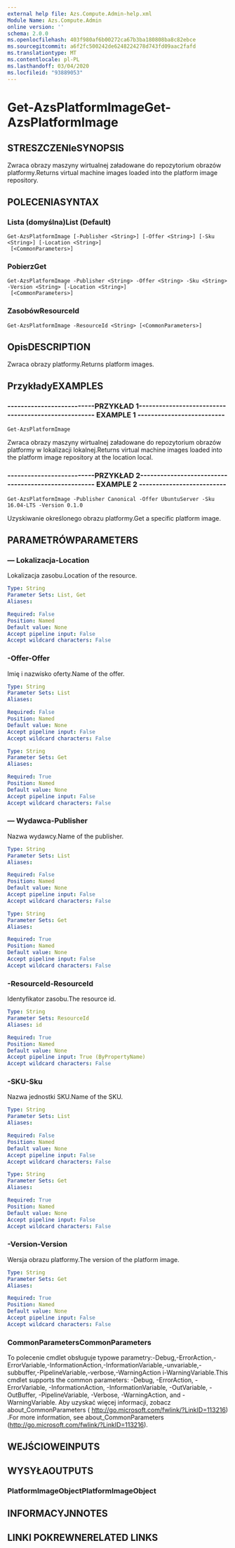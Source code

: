 ```yaml
---
external help file: Azs.Compute.Admin-help.xml
Module Name: Azs.Compute.Admin
online version: ''
schema: 2.0.0
ms.openlocfilehash: 403f980af6b00272ca67b3ba180808ba8c82ebce
ms.sourcegitcommit: a6f2fc500242de6248224278d743fd09aac2fafd
ms.translationtype: MT
ms.contentlocale: pl-PL
ms.lasthandoff: 03/04/2020
ms.locfileid: "93889053"
---
```

# <span data-ttu-id="1dd9c-101">Get-AzsPlatformImage</span><span class="sxs-lookup"><span data-stu-id="1dd9c-101">Get-AzsPlatformImage</span></span>

## <span data-ttu-id="1dd9c-102">STRESZCZENIe</span><span class="sxs-lookup"><span data-stu-id="1dd9c-102">SYNOPSIS</span></span>
<span data-ttu-id="1dd9c-103">Zwraca obrazy maszyny wirtualnej załadowane do repozytorium obrazów platformy.</span><span class="sxs-lookup"><span data-stu-id="1dd9c-103">Returns virtual machine images loaded into the platform image repository.</span></span>

## <span data-ttu-id="1dd9c-104">POLECENIA</span><span class="sxs-lookup"><span data-stu-id="1dd9c-104">SYNTAX</span></span>

### <span data-ttu-id="1dd9c-105">Lista (domyślna)</span><span class="sxs-lookup"><span data-stu-id="1dd9c-105">List (Default)</span></span>
```
Get-AzsPlatformImage [-Publisher <String>] [-Offer <String>] [-Sku <String>] [-Location <String>]
 [<CommonParameters>]
```

### <span data-ttu-id="1dd9c-106">Pobierz</span><span class="sxs-lookup"><span data-stu-id="1dd9c-106">Get</span></span>
```
Get-AzsPlatformImage -Publisher <String> -Offer <String> -Sku <String> -Version <String> [-Location <String>]
 [<CommonParameters>]
```

### <span data-ttu-id="1dd9c-107">Zasobów</span><span class="sxs-lookup"><span data-stu-id="1dd9c-107">ResourceId</span></span>
```
Get-AzsPlatformImage -ResourceId <String> [<CommonParameters>]
```

## <span data-ttu-id="1dd9c-108">Opis</span><span class="sxs-lookup"><span data-stu-id="1dd9c-108">DESCRIPTION</span></span>
<span data-ttu-id="1dd9c-109">Zwraca obrazy platformy.</span><span class="sxs-lookup"><span data-stu-id="1dd9c-109">Returns platform images.</span></span>

## <span data-ttu-id="1dd9c-110">Przykłady</span><span class="sxs-lookup"><span data-stu-id="1dd9c-110">EXAMPLES</span></span>

### <span data-ttu-id="1dd9c-111">--------------------------PRZYKŁAD 1--------------------------</span><span class="sxs-lookup"><span data-stu-id="1dd9c-111">-------------------------- EXAMPLE 1 --------------------------</span></span>
```
Get-AzsPlatformImage
```

<span data-ttu-id="1dd9c-112">Zwraca obrazy maszyny wirtualnej załadowane do repozytorium obrazów platformy w lokalizacji lokalnej.</span><span class="sxs-lookup"><span data-stu-id="1dd9c-112">Returns virtual machine images loaded into the platform image repository at the location local.</span></span>

### <span data-ttu-id="1dd9c-113">--------------------------PRZYKŁAD 2--------------------------</span><span class="sxs-lookup"><span data-stu-id="1dd9c-113">-------------------------- EXAMPLE 2 --------------------------</span></span>
```
Get-AzsPlatformImage -Publisher Canonical -Offer UbuntuServer -Sku 16.04-LTS -Version 0.1.0
```

<span data-ttu-id="1dd9c-114">Uzyskiwanie określonego obrazu platformy.</span><span class="sxs-lookup"><span data-stu-id="1dd9c-114">Get a specific platform image.</span></span>

## <span data-ttu-id="1dd9c-115">PARAMETRÓW</span><span class="sxs-lookup"><span data-stu-id="1dd9c-115">PARAMETERS</span></span>

### <span data-ttu-id="1dd9c-116">— Lokalizacja</span><span class="sxs-lookup"><span data-stu-id="1dd9c-116">-Location</span></span>
<span data-ttu-id="1dd9c-117">Lokalizacja zasobu.</span><span class="sxs-lookup"><span data-stu-id="1dd9c-117">Location of the resource.</span></span>

```yaml
Type: String
Parameter Sets: List, Get
Aliases: 

Required: False
Position: Named
Default value: None
Accept pipeline input: False
Accept wildcard characters: False
```

### <span data-ttu-id="1dd9c-118">-Offer</span><span class="sxs-lookup"><span data-stu-id="1dd9c-118">-Offer</span></span>
<span data-ttu-id="1dd9c-119">Imię i nazwisko oferty.</span><span class="sxs-lookup"><span data-stu-id="1dd9c-119">Name of the offer.</span></span>

```yaml
Type: String
Parameter Sets: List
Aliases: 

Required: False
Position: Named
Default value: None
Accept pipeline input: False
Accept wildcard characters: False
```

```yaml
Type: String
Parameter Sets: Get
Aliases: 

Required: True
Position: Named
Default value: None
Accept pipeline input: False
Accept wildcard characters: False
```

### <span data-ttu-id="1dd9c-120">— Wydawca</span><span class="sxs-lookup"><span data-stu-id="1dd9c-120">-Publisher</span></span>
<span data-ttu-id="1dd9c-121">Nazwa wydawcy.</span><span class="sxs-lookup"><span data-stu-id="1dd9c-121">Name of the publisher.</span></span>

```yaml
Type: String
Parameter Sets: List
Aliases: 

Required: False
Position: Named
Default value: None
Accept pipeline input: False
Accept wildcard characters: False
```

```yaml
Type: String
Parameter Sets: Get
Aliases: 

Required: True
Position: Named
Default value: None
Accept pipeline input: False
Accept wildcard characters: False
```

### <span data-ttu-id="1dd9c-122">-ResourceId</span><span class="sxs-lookup"><span data-stu-id="1dd9c-122">-ResourceId</span></span>
<span data-ttu-id="1dd9c-123">Identyfikator zasobu.</span><span class="sxs-lookup"><span data-stu-id="1dd9c-123">The resource id.</span></span>

```yaml
Type: String
Parameter Sets: ResourceId
Aliases: id

Required: True
Position: Named
Default value: None
Accept pipeline input: True (ByPropertyName)
Accept wildcard characters: False
```

### <span data-ttu-id="1dd9c-124">-SKU</span><span class="sxs-lookup"><span data-stu-id="1dd9c-124">-Sku</span></span>
<span data-ttu-id="1dd9c-125">Nazwa jednostki SKU.</span><span class="sxs-lookup"><span data-stu-id="1dd9c-125">Name of the SKU.</span></span>

```yaml
Type: String
Parameter Sets: List
Aliases: 

Required: False
Position: Named
Default value: None
Accept pipeline input: False
Accept wildcard characters: False
```

```yaml
Type: String
Parameter Sets: Get
Aliases: 

Required: True
Position: Named
Default value: None
Accept pipeline input: False
Accept wildcard characters: False
```

### <span data-ttu-id="1dd9c-126">-Version</span><span class="sxs-lookup"><span data-stu-id="1dd9c-126">-Version</span></span>
<span data-ttu-id="1dd9c-127">Wersja obrazu platformy.</span><span class="sxs-lookup"><span data-stu-id="1dd9c-127">The version of the platform image.</span></span>

```yaml
Type: String
Parameter Sets: Get
Aliases: 

Required: True
Position: Named
Default value: None
Accept pipeline input: False
Accept wildcard characters: False
```

### <span data-ttu-id="1dd9c-128">CommonParameters</span><span class="sxs-lookup"><span data-stu-id="1dd9c-128">CommonParameters</span></span>
<span data-ttu-id="1dd9c-129">To polecenie cmdlet obsługuje typowe parametry:-Debug,-ErrorAction,-ErrorVariable,-InformationAction,-InformationVariable,-unvariable,-subbuffer,-PipelineVariable,-verbose,-WarningAction i-WarningVariable.</span><span class="sxs-lookup"><span data-stu-id="1dd9c-129">This cmdlet supports the common parameters: -Debug, -ErrorAction, -ErrorVariable, -InformationAction, -InformationVariable, -OutVariable, -OutBuffer, -PipelineVariable, -Verbose, -WarningAction, and -WarningVariable.</span></span> <span data-ttu-id="1dd9c-130">Aby uzyskać więcej informacji, zobacz about_CommonParameters ( http://go.microsoft.com/fwlink/?LinkID=113216) .</span><span class="sxs-lookup"><span data-stu-id="1dd9c-130">For more information, see about_CommonParameters (http://go.microsoft.com/fwlink/?LinkID=113216).</span></span>

## <span data-ttu-id="1dd9c-131">WEJŚCIOWE</span><span class="sxs-lookup"><span data-stu-id="1dd9c-131">INPUTS</span></span>

## <span data-ttu-id="1dd9c-132">WYSYŁA</span><span class="sxs-lookup"><span data-stu-id="1dd9c-132">OUTPUTS</span></span>

### <span data-ttu-id="1dd9c-133">PlatformImageObject</span><span class="sxs-lookup"><span data-stu-id="1dd9c-133">PlatformImageObject</span></span>

## <span data-ttu-id="1dd9c-134">INFORMACYJN</span><span class="sxs-lookup"><span data-stu-id="1dd9c-134">NOTES</span></span>

## <span data-ttu-id="1dd9c-135">LINKI POKREWNE</span><span class="sxs-lookup"><span data-stu-id="1dd9c-135">RELATED LINKS</span></span>

